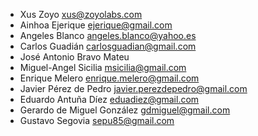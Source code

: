 * Xus Zoyo xus@zoyolabs.com
* Ainhoa Ejerique ejerique@gmail.com
* Angeles Blanco angeles.blanco@yahoo.es
* Carlos Guadián carlosguadian@gmail.com
* José Antonio Bravo Mateu
* Miguel-Angel Sicilia msicilia@gmail.com
* Enrique Melero enrique.melero@gmail.com
* Javier Pérez de Pedro javier.perezdepedro@gmail.com
* Eduardo Antuña Díez eduadiez@gmail.com
* Gerardo de Miguel González gdmiguel@gmail.com
* Gustavo Segovia sepu85@gmail.com

